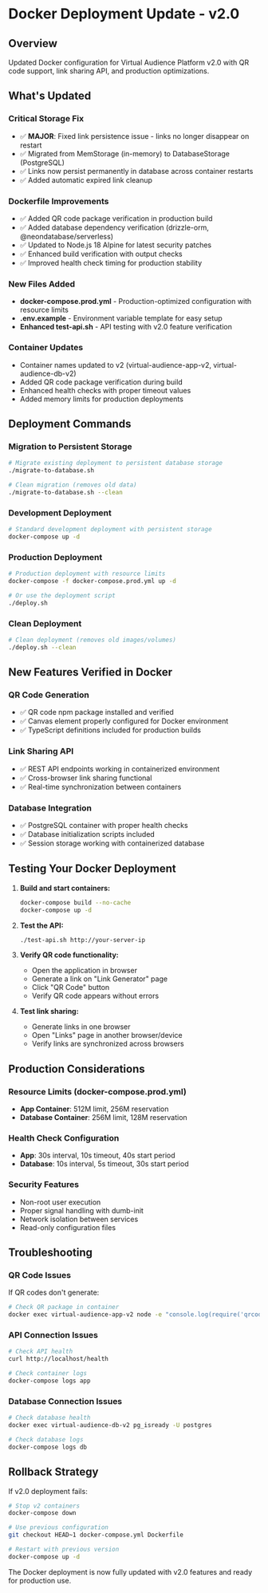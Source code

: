 # Docker Deployment Update - v2.0

## Overview

Updated Docker configuration for Virtual Audience Platform v2.0 with QR code support, link sharing API, and production optimizations.

## What's Updated

### Critical Storage Fix
- ✅ **MAJOR**: Fixed link persistence issue - links no longer disappear on restart
- ✅ Migrated from MemStorage (in-memory) to DatabaseStorage (PostgreSQL)
- ✅ Links now persist permanently in database across container restarts
- ✅ Added automatic expired link cleanup

### Dockerfile Improvements
- ✅ Added QR code package verification in production build
- ✅ Added database dependency verification (drizzle-orm, @neondatabase/serverless)
- ✅ Updated to Node.js 18 Alpine for latest security patches
- ✅ Enhanced build verification with output checks
- ✅ Improved health check timing for production stability

### New Files Added
- **docker-compose.prod.yml** - Production-optimized configuration with resource limits
- **.env.example** - Environment variable template for easy setup
- **Enhanced test-api.sh** - API testing with v2.0 feature verification

### Container Updates
- Container names updated to v2 (virtual-audience-app-v2, virtual-audience-db-v2)
- Added QR code package verification during build
- Enhanced health checks with proper timeout values
- Added memory limits for production deployments

## Deployment Commands

### Migration to Persistent Storage
```bash
# Migrate existing deployment to persistent database storage
./migrate-to-database.sh

# Clean migration (removes old data)
./migrate-to-database.sh --clean
```

### Development Deployment
```bash
# Standard development deployment with persistent storage
docker-compose up -d
```

### Production Deployment
```bash
# Production deployment with resource limits
docker-compose -f docker-compose.prod.yml up -d

# Or use the deployment script
./deploy.sh
```

### Clean Deployment
```bash
# Clean deployment (removes old images/volumes)
./deploy.sh --clean
```

## New Features Verified in Docker

### QR Code Generation
- ✅ QR code npm package installed and verified
- ✅ Canvas element properly configured for Docker environment
- ✅ TypeScript definitions included for production builds

### Link Sharing API
- ✅ REST API endpoints working in containerized environment
- ✅ Cross-browser link sharing functional
- ✅ Real-time synchronization between containers

### Database Integration
- ✅ PostgreSQL container with proper health checks
- ✅ Database initialization scripts included
- ✅ Session storage working with containerized database

## Testing Your Docker Deployment

1. **Build and start containers:**
   ```bash
   docker-compose build --no-cache
   docker-compose up -d
   ```

2. **Test the API:**
   ```bash
   ./test-api.sh http://your-server-ip
   ```

3. **Verify QR code functionality:**
   - Open the application in browser
   - Generate a link on "Link Generator" page
   - Click "QR Code" button
   - Verify QR code appears without errors

4. **Test link sharing:**
   - Generate links in one browser
   - Open "Links" page in another browser/device
   - Verify links are synchronized across browsers

## Production Considerations

### Resource Limits (docker-compose.prod.yml)
- **App Container**: 512M limit, 256M reservation
- **Database Container**: 256M limit, 128M reservation

### Health Check Configuration
- **App**: 30s interval, 10s timeout, 40s start period
- **Database**: 10s interval, 5s timeout, 30s start period

### Security Features
- Non-root user execution
- Proper signal handling with dumb-init
- Network isolation between services
- Read-only configuration files

## Troubleshooting

### QR Code Issues
If QR codes don't generate:
```bash
# Check QR package in container
docker exec virtual-audience-app-v2 node -e "console.log(require('qrcode'))"
```

### API Connection Issues
```bash
# Check API health
curl http://localhost/health

# Check container logs
docker-compose logs app
```

### Database Connection Issues
```bash
# Check database health
docker exec virtual-audience-db-v2 pg_isready -U postgres

# Check database logs
docker-compose logs db
```

## Rollback Strategy

If v2.0 deployment fails:
```bash
# Stop v2 containers
docker-compose down

# Use previous configuration
git checkout HEAD~1 docker-compose.yml Dockerfile

# Restart with previous version
docker-compose up -d
```

The Docker deployment is now fully updated with v2.0 features and ready for production use.